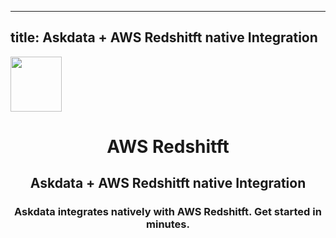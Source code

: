 
  ---
  title: Askdata + AWS Redshitft native Integration
  ---

<img class="dataset_icon mx-auto d-block mb-4" width="82" height="88" src="https://chart.askdata.com/datasets/icons/aws-redshift.png" alt="">
<h1 class="dataset_title" style="text-align: center;">AWS Redshitft</h1>
<h2 class="dataset_subtitle" style="text-align: center;">Askdata + AWS Redshitft native Integration</h2> 
<h3 class="dataset_description" style="text-align: center;">Askdata integrates natively with  AWS Redshitft. Get started in minutes.</h3> 

  